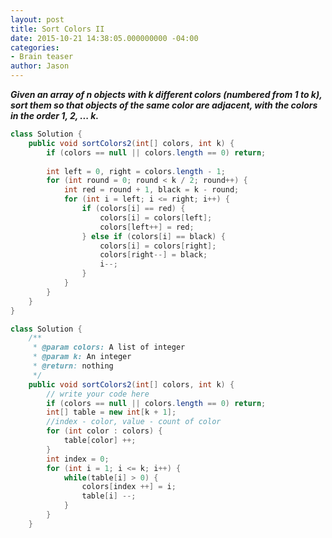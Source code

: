 ```yaml
---
layout: post
title: Sort Colors II
date: 2015-10-21 14:38:05.000000000 -04:00
categories:
- Brain teaser
author: Jason
---
```

<p><strong><em>Given an array of n objects with k different colors (numbered from 1 to k), sort them so that objects of the same color are adjacent, with the colors in the order 1, 2, ... k.</em></strong></p>


``` java
class Solution {
    public void sortColors2(int[] colors, int k) {
        if (colors == null || colors.length == 0) return;
        
        int left = 0, right = colors.length - 1;
        for (int round = 0; round < k / 2; round++) {
            int red = round + 1, black = k - round;
            for (int i = left; i <= right; i++) {
                if (colors[i] == red) {
                    colors[i] = colors[left];
                    colors[left++] = red;
                } else if (colors[i] == black) {
                    colors[i] = colors[right];
                    colors[right--] = black;
                    i--;
                }
            }
        }
    }
}

```
``` java
class Solution {
    /**
     * @param colors: A list of integer
     * @param k: An integer
     * @return: nothing
     */
    public void sortColors2(int[] colors, int k) {
        // write your code here
        if (colors == null || colors.length == 0) return;
        int[] table = new int[k + 1];
        //index - color, value - count of color
        for (int color : colors) {
            table[color] ++;
        }
        int index = 0;
        for (int i = 1; i <= k; i++) {
            while(table[i] > 0) {
                colors[index ++] = i;
                table[i] --;
            }
        }
    }
```
